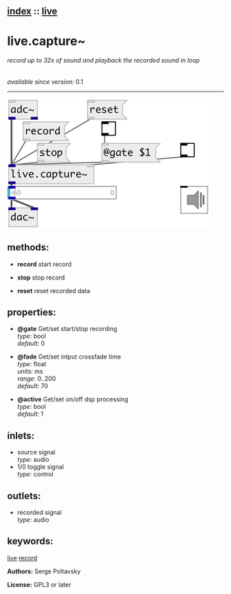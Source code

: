 [index](index.html) :: [live](category_live.html)
---

# live.capture~

###### record up to 32s of sound and playback the recorded sound in loop

*available since version:* 0.1

---




[![example](../examples/img/live.capture~.jpg)](../examples/pd/live.capture~.pd)





## methods:

* **record**
start record<br>

* **stop**
stop record<br>

* **reset**
reset recorded data<br>




## properties:

* **@gate** 
Get/set start/stop recording<br>
_type:_ bool<br>
_default:_ 0<br>

* **@fade** 
Get/set intput crossfade time<br>
_type:_ float<br>
_units:_ ms<br>
_range:_ 0..200<br>
_default:_ 70<br>

* **@active** 
Get/set on/off dsp processing<br>
_type:_ bool<br>
_default:_ 1<br>



## inlets:

* source signal<br>
_type:_ audio
* 1/0 toggle signal<br>
_type:_ control



## outlets:

* recorded signal<br>
_type:_ audio



## keywords:

[live](keywords/live.html)
[record](keywords/record.html)






**Authors:** Serge Poltavsky




**License:** GPL3 or later





